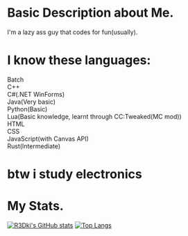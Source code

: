 # Basic Description about Me.
I'm a lazy ass guy that codes for fun(usually).
# I know these languages:
Batch<br>C++<br>C#(.NET WinForms)<br>Java(Very basic)<br>Python(Basic)<br>Lua(Basic knowledge, learnt through CC:Tweaked(MC mod))<br>HTML<br>CSS<br>JavaScript(with Canvas API)<br>Rust(Intermediate)
# btw i study electronics
# My Stats.
[![R3Dki's GitHub stats](https://github-readme-stats.vercel.app/api?username=R3Dki&theme=codeSTACKr&show_icons=true)](https://github.com/R3Dki)
[![Top Langs](https://github-readme-stats.vercel.app/api/top-langs/?username=R3Dki&layout=compact)](https://github.com/R3Dki)
